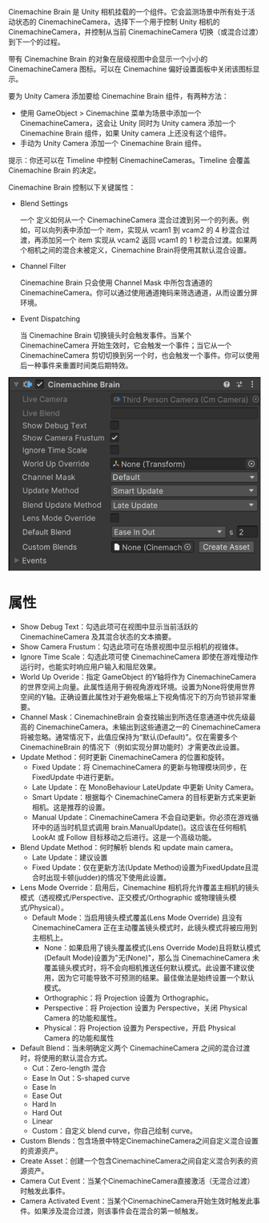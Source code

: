 Cinemachine Brain 是 Unity 相机挂载的一个组件。它会监测场景中所有处于活动状态的 CinemachineCamera，选择下一个用于控制 Unity 相机的 CinemachineCamera，并控制从当前 CinemachineCamera 切换（或混合过渡）到下一个的过程。

带有 Cinemachine Brain 的对象在层级视图中会显示一个小小的 CinemachineCamera 图标。可以在 Cinemachine 偏好设置面板中关闭该图标显示。

要为 Unity Camera 添加要给 Cinemachine Brain 组件，有两种方法：

- 使用 GameObject > Cinemachine 菜单为场景中添加一个 CinemachineCamera，这会让 Unity 同时为 Unity camera 添加一个 Cinemachine Brain 组件，如果 Unity camera 上还没有这个组件。
- 手动为 Unity Camera 添加一个 Cinemachine Brain 组件。

提示：你还可以在 Timeline 中控制 CinemachineCameras。Timeline 会覆盖 Cinemachine Brain 的决定。

Cinemachine Brain 控制以下关键属性：

- Blend Settings

  一个 定义如何从一个 CinemachineCamera 混合过渡到另一个的列表。例如，可以向列表中添加一个 item，实现从 vcam1 到 vcam2 的 4 秒混合过渡，再添加另一个 item 实现从 vcam2 返回 vcam1 的 1 秒混合过渡。如果两个相机之间的混合未被定义，Cinemachine Brain将使用其默认混合设置。

- Channel Filter

  Cinemachine Brain 只会使用 Channel Mask 中所包含通道的 CinemachineCamera。你可以通过使用通道掩码来筛选通道，从而设置分屏环境。

- Event Dispatching

  当 Cinemachine Brain 切换镜头时会触发事件。当某个 CinemachineCamera 开始生效时，它会触发一个事件；当它从一个 CinemachineCamera 剪切切换到另一个时，也会触发一个事件。你可以使用后一种事件来重置时间类后期特效。

 ![CinemachineBrainInspector](../Images/CinemachineBrainInspector.png)

# 属性

- Show Debug Text：勾选此项可在视图中显示当前活跃的 CinemachineCamera 及其混合状态的文本摘要。
- Show Camera Frustum：勾选此项可在场景视图中显示相机的视锥体。
- Ignore Time Scale：勾选此项可使 CinemachineCamera 即使在游戏慢动作运行时，也能实时响应用户输入和阻尼效果。
- World Up Overide：指定 GameObject 的Y轴将作为 CinemachineCamera 的世界空间上向量。此属性适用于俯视角游戏环境。设置为None将使用世界空间的Y轴。正确设置此属性对于避免极端上下视角情况下的万向节锁非常重要。
- Channel Mask：CinemachineBrain 会查找输出到所选任意通道中优先级最高的 CinemachineCamera。未输出到这些通道之一的 CinemachineCamera 将被忽略。通常情况下，此值应保持为“默认(Default)”。仅在需要多个 CinemachineBrain 的情况下（例如实现分屏功能时）才需更改此设置。
- Update Method：何时更新 CinemachineCamera 的位置和旋转。
  - Fixed Update：将 CinemachineCamera 的更新与物理模块同步，在 FixedUpdate 中进行更新。
  - Late Update：在 MonoBehaviour LateUpdate 中更新 Unity Camera。
  - Smart Update：根据每个 CinemachineCamera 的目标更新方式来更新相机。这是推荐的设置。
  - Manual Update：CinemachineCamera 不会自动更新。你必须在游戏循环中的适当时机显式调用 brain.ManualUpdate()。这应该在任何相机 LookAt 或 Follow 目标移动之后进行。这是一个高级功能。
- Blend Update Method：何时解析 blends 和 update main camera。
  - Late Update：建议设置
  - Fixed Update：仅在更新方法(Update Method)设置为FixedUpdate且混合时出现卡顿(judder)的情况下使用此设置。
- Lens Mode Override：启用后，Cinemachine 相机将允许覆盖主相机的镜头模式（透视模式/Perspective、正交模式/Orthographic 或物理镜头模式/Physical）。
  - Default Mode：当启用镜头模式覆盖(Lens Mode Override) 且没有 CinemachineCamera 正在主动覆盖镜头模式时，此镜头模式将被应用到主相机上。
    - None：如果启用了镜头覆盖模式(Lens Override Mode)且将默认模式(Default Mode)设置为"无(None)"，那么当 CinemachineCamera 未覆盖镜头模式时，将不会向相机推送任何默认模式。此设置不建议使用，因为它可能导致不可预测的结果。最佳做法是始终设置一个默认模式。
    - Orthographic：将 Projection 设置为 Orthographic。
    - Perspective：将 Projection 设置为 Perspective，关闭 Physical Camera 的功能和属性。
    - Physical：将 Projection 设置为 Perspective，开启 Physical Camera 的功能和属性
- Default Blend：当未明确定义两个 CinemachineCamera 之间的混合过渡时，将使用的默认混合方式。
  - Cut：Zero-length 混合
  - Ease In Out：S-shaped curve
  - Ease In
  - Ease Out
  - Hard In
  - Hard Out
  - Linear
  - Custom：自定义 blend curve，你自己绘制 curve。
- Custom Blends：包含场景中特定CinemachineCamera之间自定义混合设置的资源资产。
- Create Asset：创建一个包含CinemachineCamera之间自定义混合列表的资源资产。
- Camera Cut Event：当某个CinemachineCamera直接激活（无混合过渡）时触发此事件。
- Camera Activated Event：当某个CinemachineCamera开始生效时触发此事件。如果涉及混合过渡，则该事件会在混合的第一帧触发。

